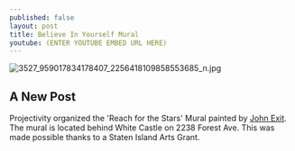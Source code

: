 ```yaml
---
published: false
layout: post
title: Believe In Yourself Mural
youtube: (ENTER YOUTUBE EMBED URL HERE)
---
```

![3527_959017834178407_2256418109858553685_n.jpg]({{site.baseurl}}/_posts/3527_959017834178407_2256418109858553685_n.jpg)
## A New Post

Projectivity organized the 'Reach for the Stars' Mural painted by [John Exit](www.instagram.com/scrambledeggsit). The mural is located behind White Castle on 2238 Forest Ave. This was made possible thanks to a Staten Island Arts Grant.
